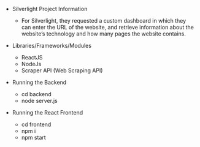 - Silverlight Project Information

  - For Silverlight, they requested a custom dashboard in which they can enter the URL of the website, and retrieve information about the website’s technology and how many pages the website contains.

- Libraries/Frameworks/Modules

  - ReactJS
  - NodeJs
  - Scraper API (Web Scraping API)

- Running the Backend

  - cd backend
  - node server.js

- Running the React Frontend
  - cd frontend
  - npm i
  - npm start
